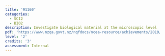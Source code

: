 ```yaml
---
title: '91160'
categories:
  - SCI2
  - BIO2
description: Investigate biological material at the microscopic level
pdf: 'https://www.nzqa.govt.nz/nqfdocs/ncea-resource/achievements/2019/as91160.pdf'
level: '2'
credits: '3'
assessment: Internal
---
```


